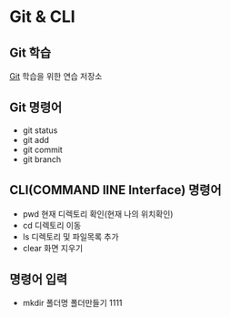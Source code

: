 # Git & CLI
## Git  학습
[Git](https://git-scm.com/ "git download") 학습을 위한 연습 저장소

## Git 명령어
* git status
* git add
* git commit
* git branch

## CLI(COMMAND lINE Interface) 명령어
* pwd    현재 디렉토리 확인(현재 나의 위치확인)
* cd     디렉토리 이동
* ls     디렉토리 및 파일목록 추가
* clear  화면 지우기 

## 명령어 입력
* mkdir  폴더명   폴더만들기 1111
